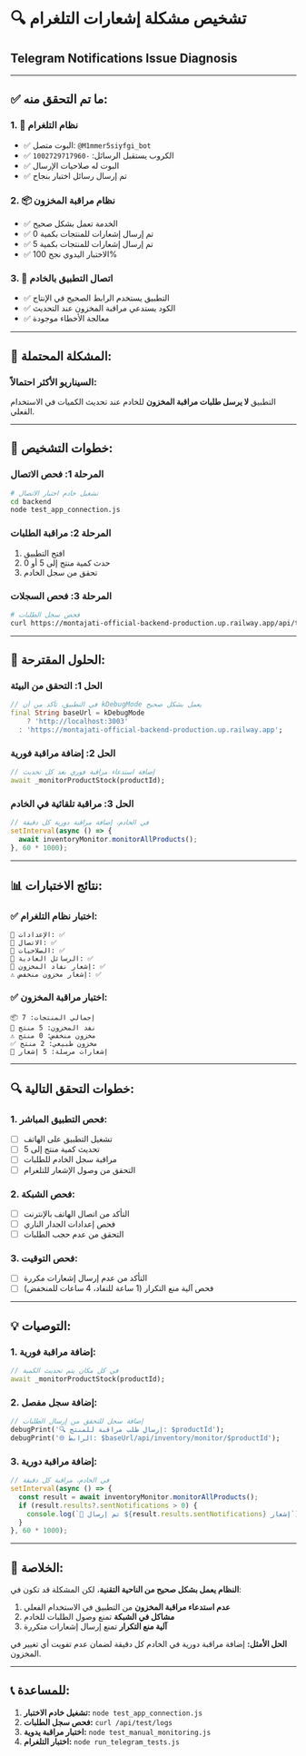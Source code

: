 # 🔍 تشخيص مشكلة إشعارات التلغرام
## Telegram Notifications Issue Diagnosis

---

## ✅ **ما تم التحقق منه:**

### 1. **🤖 نظام التلغرام**
- ✅ البوت متصل: `@M1mmer5siyfgi_bot`
- ✅ الكروب يستقبل الرسائل: `-1002729717960`
- ✅ البوت له صلاحيات الإرسال
- ✅ تم إرسال رسائل اختبار بنجاح

### 2. **📦 نظام مراقبة المخزون**
- ✅ الخدمة تعمل بشكل صحيح
- ✅ تم إرسال إشعارات للمنتجات بكمية 0
- ✅ تم إرسال إشعارات للمنتجات بكمية 5
- ✅ الاختبار اليدوي نجح 100%

### 3. **🔗 اتصال التطبيق بالخادم**
- ✅ التطبيق يستخدم الرابط الصحيح في الإنتاج
- ✅ الكود يستدعي مراقبة المخزون عند التحديث
- ✅ معالجة الأخطاء موجودة

---

## 🚨 **المشكلة المحتملة:**

### **السيناريو الأكثر احتمالاً:**
التطبيق **لا يرسل طلبات مراقبة المخزون** للخادم عند تحديث الكميات في الاستخدام الفعلي.

---

## 🔧 **خطوات التشخيص:**

### **المرحلة 1: فحص الاتصال**
```bash
# تشغيل خادم اختبار الاتصال
cd backend
node test_app_connection.js
```

### **المرحلة 2: مراقبة الطلبات**
1. افتح التطبيق
2. حدث كمية منتج إلى 5 أو 0
3. تحقق من سجل الخادم

### **المرحلة 3: فحص السجلات**
```bash
# فحص سجل الطلبات
curl https://montajati-official-backend-production.up.railway.app/api/test/logs
```

---

## 🎯 **الحلول المقترحة:**

### **الحل 1: التحقق من البيئة**
```dart
// في التطبيق، تأكد من أن kDebugMode يعمل بشكل صحيح
final String baseUrl = kDebugMode 
    ? 'http://localhost:3003' 
  : 'https://montajati-official-backend-production.up.railway.app';
```

### **الحل 2: إضافة مراقبة فورية**
```dart
// إضافة استدعاء مراقبة فوري بعد كل تحديث
await _monitorProductStock(productId);
```

### **الحل 3: مراقبة تلقائية في الخادم**
```javascript
// في الخادم، إضافة مراقبة دورية كل دقيقة
setInterval(async () => {
  await inventoryMonitor.monitorAllProducts();
}, 60 * 1000);
```

---

## 📊 **نتائج الاختبارات:**

### **✅ اختبار نظام التلغرام:**
```
🔧 الإعدادات: ✅
🤖 الاتصال: ✅  
🔐 الصلاحيات: ✅
💬 الرسائل العادية: ✅
🚨 إشعار نفاد المخزون: ✅
⚠️ إشعار مخزون منخفض: ✅
```

### **✅ اختبار مراقبة المخزون:**
```
📦 إجمالي المنتجات: 7
🚨 نفد المخزون: 5 منتج
⚠️ مخزون منخفض: 0 منتج  
✅ مخزون طبيعي: 2 منتج
📨 إشعارات مرسلة: 5 إشعار
```

---

## 🔍 **خطوات التحقق التالية:**

### **1. فحص التطبيق المباشر:**
- [ ] تشغيل التطبيق على الهاتف
- [ ] تحديث كمية منتج إلى 5
- [ ] مراقبة سجل الخادم للطلبات
- [ ] التحقق من وصول الإشعار للتلغرام

### **2. فحص الشبكة:**
- [ ] التأكد من اتصال الهاتف بالإنترنت
- [ ] فحص إعدادات الجدار الناري
- [ ] التحقق من عدم حجب الطلبات

### **3. فحص التوقيت:**
- [ ] التأكد من عدم إرسال إشعارات مكررة
- [ ] فحص آلية منع التكرار (1 ساعة للنفاد، 4 ساعات للمنخفض)

---

## 💡 **التوصيات:**

### **1. إضافة مراقبة فورية:**
```dart
// في كل مكان يتم تحديث الكمية
await _monitorProductStock(productId);
```

### **2. إضافة سجل مفصل:**
```dart
// إضافة سجل للتحقق من إرسال الطلبات
debugPrint('🔍 إرسال طلب مراقبة للمنتج: $productId');
debugPrint('🌐 الرابط: $baseUrl/api/inventory/monitor/$productId');
```

### **3. إضافة مراقبة دورية:**
```javascript
// في الخادم، مراقبة كل دقيقة
setInterval(async () => {
  const result = await inventoryMonitor.monitorAllProducts();
  if (result.results?.sentNotifications > 0) {
    console.log(`📨 تم إرسال ${result.results.sentNotifications} إشعار`);
  }
}, 60 * 1000);
```

---

## 🎯 **الخلاصة:**

**النظام يعمل بشكل صحيح من الناحية التقنية**، لكن المشكلة قد تكون في:

1. **عدم استدعاء مراقبة المخزون** من التطبيق في الاستخدام الفعلي
2. **مشاكل في الشبكة** تمنع وصول الطلبات للخادم  
3. **آلية منع التكرار** تمنع إرسال إشعارات متكررة

**الحل الأمثل:** إضافة مراقبة دورية في الخادم كل دقيقة لضمان عدم تفويت أي تغيير في المخزون.

---

## 📞 **للمساعدة:**

1. **تشغيل خادم الاختبار:** `node test_app_connection.js`
2. **فحص سجل الطلبات:** `curl /api/test/logs`
3. **اختبار مراقبة يدوية:** `node test_manual_monitoring.js`
4. **اختبار التلغرام:** `node run_telegram_tests.js`
